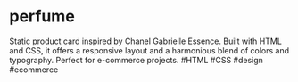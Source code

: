 # perfume
Static product card inspired by Chanel Gabrielle Essence. Built with HTML and CSS, it offers a responsive layout and a harmonious blend of colors and typography. Perfect for e-commerce projects. #HTML #CSS #design #ecommerce
